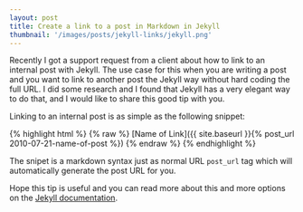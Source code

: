 ```yaml
---
layout: post
title: Create a link to a post in Markdown in Jekyll
thumbnail: '/images/posts/jekyll-links/jekyll.png'
---
```


Recently I got a support request from a client about how to link to an internal post with Jekyll. The use case for this when you are writing a post and you want to link to another post the Jekyll way without hard coding the full URL. I did some research and I found that Jekyll has a very elegant way to do that, and I would like to share this good tip with you.

Linking to an internal post is as simple as the following snippet:

{% highlight html %}
{% raw %}
[Name of Link]({{ site.baseurl }}{% post_url 2010-07-21-name-of-post %})
{% endraw %}
{% endhighlight %}

The snipet is a markdown syntax just as normal URL `post_url` tag which will automatically generate the post URL for you.

Hope this tip is useful and you can read more about this and more options on the [Jekyll documentation](http://jekyllrb.com/docs/templates/#post-url).